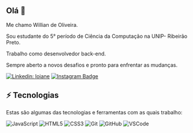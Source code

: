 ## Olá 👋

Me chamo Willian de Oliveira.

Sou estudante do 5° período de Ciência da Computação na UNIP- Ribeirão Preto.

Trabalho como desenvolvedor back-end.

Sempre aberto a novos desafios e pronto para enfrentar as mudanças.



[![Linkedin: loiane](https://img.shields.io/badge/-Linkedin-blue?style=flat-square&logo=Linkedin&logoColor=white&link=https://www.linkedin.com/in/wiillianoliveira/)](https://www.linkedin.com/in/wiillianoliveira/)        [![Instagram Badge](https://img.shields.io/badge/-Instagram-violet?style=flat-square&logo=Instagram&logoColor=white&link=https://www.instagram.com/wiiiiiiillian_oliveira/)](https://www.instagram.com/wiiiiiiillian_oliveira/)



## ⚡ Tecnologias

Estas são algumas das tecnologias e ferramentas com as quais trabalho:

![JavaScript](https://img.shields.io/badge/-JavaScript-black?style=flat-square&logo=javascript)          ![HTML5](https://img.shields.io/badge/-HTML5-E34F26?style=flat-square&logo=html5&logoColor=white)         ![CSS3](https://img.shields.io/badge/-CSS3-1572B6?style=flat-square&logo=css3)           ![Git](https://img.shields.io/badge/-Git-black?style=flat-square&logo=git)                  ![GitHub](https://img.shields.io/badge/-GitHub-181717?style=flat-square&logo=github)                ![VSCode](https://img.shields.io/badge/-VSCode-007ACC?style=flat-square&logo=visual-studio-code&logoColor=white)
